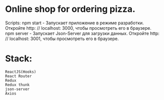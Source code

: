 # Online shop for ordering pizza.

Scripts: 
    npm start -  Запускает приложение в режиме разработки.
Откройте http: // localhost: 3000, чтобы просмотреть его в браузере.
    npm server - Запускает Json-Server для загрузки данных.
Откройте http: // localhost: 3001, чтобы просмотреть его в браузере.
    

# Stack:

    ReactJS(Hooks)
    React Router
    Redux
    Redux thunk
    json-server
    Axios
